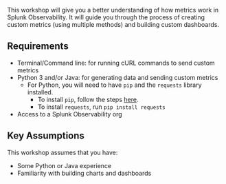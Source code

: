 This workshop will give you a better understanding of how metrics work in Splunk Observability. It will guide you through the process of creating custom metrics (using multiple methods) and building custom dashboards.

## Requirements

- Terminal/Command line: for running cURL commands to send custom metrics
- Python 3 and/or Java: for generating data and sending custom metrics
	- For Python, you will need to have `pip` and the `requests` library installed. 
		- To install `pip`, follow the steps [here](https://pip.pypa.io/en/stable/installation).
		- To install `requests`, run `pip install requests`
- Access to a Splunk Observability org

## Key Assumptions

This workshop assumes that you have:

- Some Python or Java experience
- Familiarity with building charts and dashboards